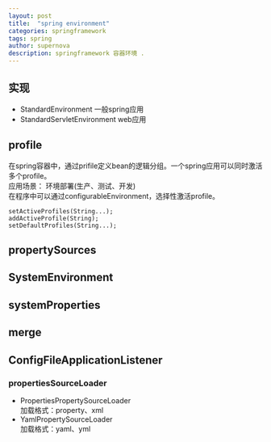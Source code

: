 ```yaml
---
layout: post
title:  "spring environment"
categories: springframework
tags: spring
author: supernova
description: springframework 容器环境 .
---
```

## 实现
* StandardEnvironment 一般spring应用
* StandardServletEnvironment web应用
## profile
在spring容器中，通过prifile定义bean的逻辑分组。一个spring应用可以同时激活多个profile。  
应用场景： 环境部署(生产、测试、开发)  
在程序中可以通过configurableEnvironment，选择性激活profile。
```
setActiveProfiles(String...);
addActiveProfile(String);
setDefaultProfiles(String...);
```
## propertySources

## SystemEnvironment

## systemProperties

## merge

## ConfigFileApplicationListener
### propertiesSourceLoader
* PropertiesPropertySourceLoader  
加载格式：property、xml
* YamlPropertySourceLoader  
加载格式：yaml、yml
   